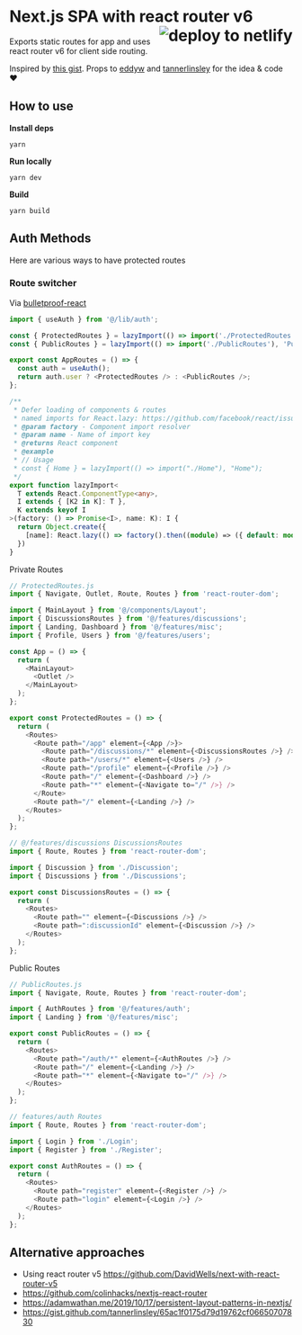 <h1>Next.js SPA with react router v6
<a href="https://app.netlify.com/start/deploy?repository=https://github.com/DavidWells/next-with-react-router-v6">
  <img align="right" src="https://camo.githubusercontent.com/be2eb66bb727e25655f1dcff88c2fdca82a77513/68747470733a2f2f7777772e6e65746c6966792e636f6d2f696d672f6465706c6f792f627574746f6e2e737667" 
  class="deploy-button" 
  alt="deploy to netlify">
</a>
</h1>

Exports static routes for app and uses react router v6 for client side routing.

Inspired by [this gist](https://gist.github.com/tannerlinsley/65ac1f0175d79d19762cf06650707830#gistcomment-3500046). Props to [eddyw](https://github.com/eddyw) and [tannerlinsley](https://github.com/tannerlinsley) for the idea & code ❤️

## How to use

**Install deps**

```
yarn
```

**Run locally**

```
yarn dev
```

**Build**

```
yarn build
```

## Auth Methods

Here are various ways to have protected routes

### Route switcher

Via [bulletproof-react](https://github.com/alan2207/bulletproof-react/tree/11f069d38eda2868d8c2c8edddceeb05f808a668/src/routes)

```ts
import { useAuth } from '@/lib/auth';

const { ProtectedRoutes } = lazyImport(() => import('./ProtectedRoutes'), 'ProtectedRoutes');
const { PublicRoutes } = lazyImport(() => import('./PublicRoutes'), 'PublicRoutes');

export const AppRoutes = () => {
  const auth = useAuth();
  return auth.user ? <ProtectedRoutes /> : <PublicRoutes />;
};

/**
 * Defer loading of components & routes
 * named imports for React.lazy: https://github.com/facebook/react/issues/14603#issuecomment-726551598
 * @param factory - Component import resolver
 * @param name - Name of import key
 * @returns React component
 * @example
 * // Usage
 * const { Home } = lazyImport(() => import("./Home"), "Home");
 */
export function lazyImport<
  T extends React.ComponentType<any>,
  I extends { [K2 in K]: T },
  K extends keyof I
>(factory: () => Promise<I>, name: K): I {
  return Object.create({
    [name]: React.lazy(() => factory().then((module) => ({ default: module[name] }))),
  })
}
```

Private Routes

```js
// ProtectedRoutes.js
import { Navigate, Outlet, Route, Routes } from 'react-router-dom';

import { MainLayout } from '@/components/Layout';
import { DiscussionsRoutes } from '@/features/discussions';
import { Landing, Dashboard } from '@/features/misc';
import { Profile, Users } from '@/features/users';

const App = () => {
  return (
    <MainLayout>
      <Outlet />
    </MainLayout>
  );
};

export const ProtectedRoutes = () => {
  return (
    <Routes>
      <Route path="/app" element={<App />}>
        <Route path="/discussions/*" element={<DiscussionsRoutes />} />
        <Route path="/users/*" element={<Users />} />
        <Route path="/profile" element={<Profile />} />
        <Route path="/" element={<Dashboard />} />
        <Route path="*" element={<Navigate to="/" />} />
      </Route>
      <Route path="/" element={<Landing />} />
    </Routes>
  );
};
```

```js
// @/features/discussions DiscussionsRoutes
import { Route, Routes } from 'react-router-dom';

import { Discussion } from './Discussion';
import { Discussions } from './Discussions';

export const DiscussionsRoutes = () => {
  return (
    <Routes>
      <Route path="" element={<Discussions />} />
      <Route path=":discussionId" element={<Discussion />} />
    </Routes>
  );
};
```

Public Routes

```js
// PublicRoutes.js
import { Navigate, Route, Routes } from 'react-router-dom';

import { AuthRoutes } from '@/features/auth';
import { Landing } from '@/features/misc';

export const PublicRoutes = () => {
  return (
    <Routes>
      <Route path="/auth/*" element={<AuthRoutes />} />
      <Route path="/" element={<Landing />} />
      <Route path="*" element={<Navigate to="/" />} />
    </Routes>
  );
};
```

```js
// features/auth Routes
import { Route, Routes } from 'react-router-dom';

import { Login } from './Login';
import { Register } from './Register';

export const AuthRoutes = () => {
  return (
    <Routes>
      <Route path="register" element={<Register />} />
      <Route path="login" element={<Login />} />
    </Routes>
  );
};
```

## Alternative approaches

- Using react router v5 https://github.com/DavidWells/next-with-react-router-v5
- https://github.com/colinhacks/nextjs-react-router
- https://adamwathan.me/2019/10/17/persistent-layout-patterns-in-nextjs/
- https://gist.github.com/tannerlinsley/65ac1f0175d79d19762cf06650707830
